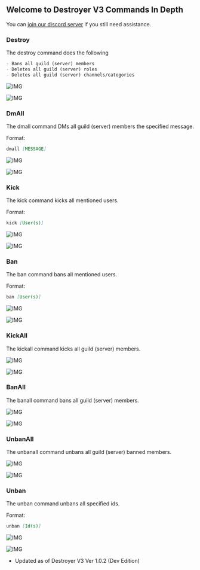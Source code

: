## Welcome to Destroyer V3 Commands In Depth

You can [join our discord server](https://discord.gg/f5zAhbT) if you still need assistance.

### Destroy

The destroy command does the following

```markdown
- Bans all guild (server) members
- Deletes all guild (server) roles
- Deletes all guild (server) channels/categories
```

![IMG](https://i.imgur.com/tVM8M15.png)

![IMG](https://i.imgur.com/5dKPkOB.png)

### DmAll

The dmall command DMs all guild (server) members the specified message.

Format:
```markdown
dmall [MESSAGE]
```

![IMG](https://i.imgur.com/ZN7w6TA.png)

![IMG](https://i.imgur.com/hQPle1d.png)

### Kick

The kick command kicks all mentioned users.

Format:
```markdown
kick [User(s)]
```

![IMG](https://i.imgur.com/Lw3QcSw.png)

![IMG](https://i.imgur.com/Vk6rHog.png)

### Ban

The ban command bans all mentioned users.

Format:
```markdown
ban [User(s)]
```

![IMG](https://i.imgur.com/yOt2SfT.png)

![IMG](https://i.imgur.com/IcOttfH.png)

### KickAll

The kickall command kicks all guild (server) members.

![IMG](https://i.imgur.com/ztM8TpL.png)

![IMG](https://i.imgur.com/gR7F59L.png)

### BanAll

The banall command bans all guild (server) members.

![IMG](https://i.imgur.com/CvZv5io.png)

![IMG](https://i.imgur.com/JMYgnQT.png)

### UnbanAll

The unbanall command unbans all guild (server) banned members.

![IMG](https://i.imgur.com/TgQ28Hr.png)

![IMG](https://i.imgur.com/Qn34uFG.png)

### Unban

The unban command unbans all specified ids.

Format:
```markdown
unban [Id(s)]
```

![IMG](https://i.imgur.com/0TApSZW.png)

![IMG](https://i.imgur.com/uo5Lw41.png)

- Updated as of Destroyer V3 Ver 1.0.2 (Dev Edition)
